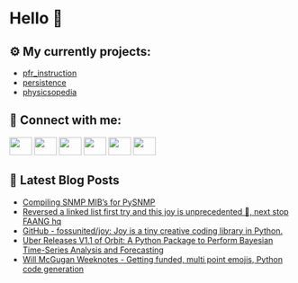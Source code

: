 # Hello 👋

## ⚙️ My currently projects:
- [pfr_instruction](https://github.com/bullbesh/pfr_instruction)
- [persistence](https://github.com/bullbesh/persistence)
- [physicsopedia](https://github.com/bullbesh/physicsopedia)

## 🔎 Connect with me:
[<img height="32" width="40" src="https://cdn.jsdelivr.net/npm/simple-icons@v5/icons/telegram.svg" />](https://t.me/bullbesh)
[<img height="32" width="40" src="https://cdn.jsdelivr.net/npm/simple-icons@v5/icons/vk.svg" />](https://vk.com/bullbesh)
[<img height="32" width="40" src="https://cdn.jsdelivr.net/npm/simple-icons@v5/icons/twitter.svg" />](https://twitter.com/bullbesh1)
[<img height="32" width="40" src="https://cdn.jsdelivr.net/npm/simple-icons@v5/icons/instagram.svg" />](https://www.instagram.com/bullbesh)
[<img height="32" width="40" src="https://cdn.jsdelivr.net/npm/simple-icons@v5/icons/reddit.svg" />](https://www.reddit.com/user/bullbesh)
[<img height="32" width="40" src="https://cdn.jsdelivr.net/npm/simple-icons@v5/icons/youtube.svg" />](https://www.youtube.com/channel/UCtfjRs6uzgq5mfm8S06WTcg)

## 📕 Latest Blog Posts
<!-- BLOG-POST-LIST:START -->
- [Compiling SNMP MIB’s for PySNMP](https://www.reddit.com/r/Python/comments/s45hrc/compiling_snmp_mibs_for_pysnmp/)
- [Reversed a linked list first try and this joy is unprecedented 🤣, next stop FAANG hq](https://www.reddit.com/r/Python/comments/s451oa/reversed_a_linked_list_first_try_and_this_joy_is/)
- [GitHub - fossunited/joy: Joy is a tiny creative coding library in Python.](https://www.reddit.com/r/Python/comments/s42yo4/github_fossunitedjoy_joy_is_a_tiny_creative/)
- [Uber Releases V1.1 of Orbit: A Python Package to Perform Bayesian Time-Series Analysis and Forecasting](https://www.reddit.com/r/Python/comments/s3y5b2/uber_releases_v11_of_orbit_a_python_package_to/)
- [Will McGugan Weeknotes - Getting funded, multi point emojis, Python code generation](https://www.reddit.com/r/Python/comments/s3xrlp/will_mcgugan_weeknotes_getting_funded_multi_point/)
<!-- BLOG-POST-LIST:END -->
